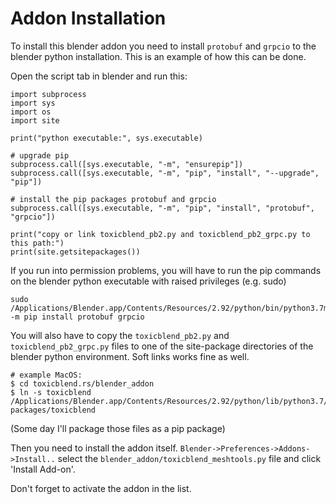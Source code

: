
# Addon Installation

To install this blender addon you need to install `protobuf` and `grpcio` to the blender python installation.
This is an example of how this can be done.

Open the script tab in blender and run this:

```
import subprocess
import sys
import os
import site

print("python executable:", sys.executable)

# upgrade pip
subprocess.call([sys.executable, "-m", "ensurepip"])
subprocess.call([sys.executable, "-m", "pip", "install", "--upgrade", "pip"])

# install the pip packages protobuf and grpcio
subprocess.call([sys.executable, "-m", "pip", "install", "protobuf", "grpcio"])

print("copy or link toxicblend_pb2.py and toxicblend_pb2_grpc.py to this path:")
print(site.getsitepackages())
```
If you run into permission problems, you will have to run the pip commands on the blender python executable with raised privileges (e.g. sudo)
```
sudo /Applications/Blender.app/Contents/Resources/2.92/python/bin/python3.7m -m pip install protobuf grpcio
```

You will also have to copy the `toxicblend_pb2.py` and `toxicblend_pb2_grpc.py` files to one of the
site-package directories of the blender python environment. Soft links works fine as well.

```
# example MacOS:
$ cd toxicblend.rs/blender_addon
$ ln -s toxicblend /Applications/Blender.app/Contents/Resources/2.92/python/lib/python3.7/site-packages/toxicblend
```
(Some day I'll package those files as a pip package) 

Then you need to install the addon itself. `Blender->Preferences->Addons->Install..` select the `blender_addon/toxicblend_meshtools.py` file
and click 'Install Add-on'.

Don't forget to activate the addon in the list.

